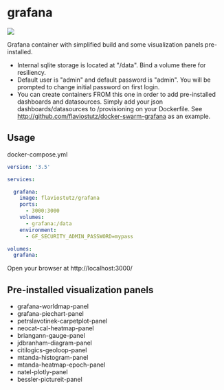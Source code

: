 # grafana

[<img src="https://img.shields.io/docker/automated/flaviostutz/grafana"/>](https://hub.docker.com/r/flaviostutz/grafana)

Grafana container with simplified build and some visualization panels pre-installed.

* Internal sqlite storage is located at "/data". Bind a volume there for resiliency.
* Default user is "admin" and default password is "admin". You will be prompted to change initial password on first login.
* You can create containers FROM this one in order to add pre-installed dashboards and datasources. Simply add your json dashboards/datasources to /provisioning on your Dockerfile. See http://github.com/flaviostutz/docker-swarm-grafana as an example.

## Usage

docker-compose.yml

```yml
version: '3.5'

services:

  grafana:
    image: flaviostutz/grafana
    ports:
      - 3000:3000
    volumes:
      - grafana:/data
    environment:
      - GF_SECURITY_ADMIN_PASSWORD=mypass

volumes:
  grafana:

```

Open your browser at http://localhost:3000/

## Pre-installed visualization panels

* grafana-worldmap-panel
* grafana-piechart-panel
* petrslavotinek-carpetplot-panel
* neocat-cal-heatmap-panel
* briangann-gauge-panel
* jdbranham-diagram-panel
* citilogics-geoloop-panel
* mtanda-histogram-panel
* mtanda-heatmap-epoch-panel
* natel-plotly-panel
* bessler-pictureit-panel
